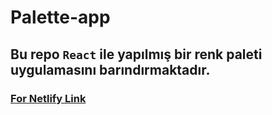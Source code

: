 # Palette-app

## Bu repo `React` ile yapılmış bir renk paleti uygulamasını barındırmaktadır. 

### [For Netlify Link](https://astonishing-marigold-3c1916.netlify.app/)
